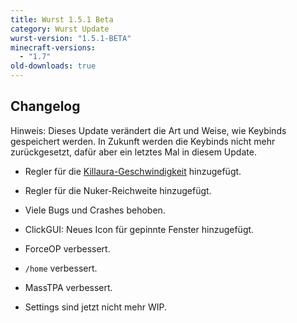 ```yaml
---
title: Wurst 1.5.1 Beta
category: Wurst Update
wurst-version: "1.5.1-BETA"
minecraft-versions:
  - "1.7"
old-downloads: true
---
```

## Changelog

Hinweis: Dieses Update verändert die Art und Weise, wie Keybinds gespeichert werden. In Zukunft werden die Keybinds nicht mehr zurückgesetzt, dafür aber ein letztes Mal in diesem Update.

- Regler für die [Killaura-Geschwindigkeit](https://wiki.wurstclient.net/killaura#speed) hinzugefügt.

- Regler für die Nuker-Reichweite hinzugefügt.

- Viele Bugs und Crashes behoben.

- ClickGUI: Neues Icon für gepinnte Fenster hinzugefügt.

- ForceOP verbessert.

- `/home` verbessert.

- MassTPA verbessert.

- Settings sind jetzt nicht mehr WIP.
